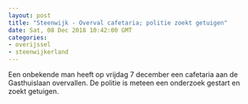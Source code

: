 ```yaml
---
layout: post
title: "Steenwijk - Overval cafetaria; politie zoekt getuigen"
date: Sat, 08 Dec 2018 10:42:00 GMT
categories: 
- overijssel 
- steenwijkerland 
---
```


Een onbekende man heeft op vrijdag 7 december een cafetaria aan de Gasthuislaan overvallen. De politie is meteen een onderzoek gestart en zoekt getuigen.
